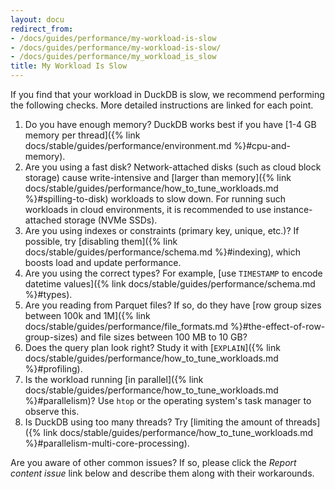 ```yaml
---
layout: docu
redirect_from:
- /docs/guides/performance/my-workload-is-slow
- /docs/guides/performance/my-workload-is-slow/
- /docs/guides/performance/my_workload_is_slow
title: My Workload Is Slow
---
```


If you find that your workload in DuckDB is slow, we recommend performing the following checks. More detailed instructions are linked for each point.

1. Do you have enough memory? DuckDB works best if you have [1-4 GB memory per thread]({% link docs/stable/guides/performance/environment.md %}#cpu-and-memory).
1. Are you using a fast disk? Network-attached disks (such as cloud block storage) cause write-intensive and [larger than memory]({% link docs/stable/guides/performance/how_to_tune_workloads.md %}#spilling-to-disk) workloads to slow down. For running such workloads in cloud environments, it is recommended to use instance-attached storage (NVMe SSDs).
1. Are you using indexes or constraints (primary key, unique, etc.)? If possible, try [disabling them]({% link docs/stable/guides/performance/schema.md %}#indexing), which boosts load and update performance.
1. Are you using the correct types? For example, [use `TIMESTAMP` to encode datetime values]({% link docs/stable/guides/performance/schema.md %}#types).
1. Are you reading from Parquet files? If so, do they have [row group sizes between 100k and 1M]({% link docs/stable/guides/performance/file_formats.md %}#the-effect-of-row-group-sizes) and file sizes between 100 MB to 10 GB?
1. Does the query plan look right? Study it with [`EXPLAIN`]({% link docs/stable/guides/performance/how_to_tune_workloads.md %}#profiling).
1. Is the workload running [in parallel]({% link docs/stable/guides/performance/how_to_tune_workloads.md %}#parallelism)? Use `htop` or the operating system's task manager to observe this.
1. Is DuckDB using too many threads? Try [limiting the amount of threads]({% link docs/stable/guides/performance/how_to_tune_workloads.md %}#parallelism-multi-core-processing).

Are you aware of other common issues? If so, please click the _Report content issue_ link below and describe them along with their workarounds.
